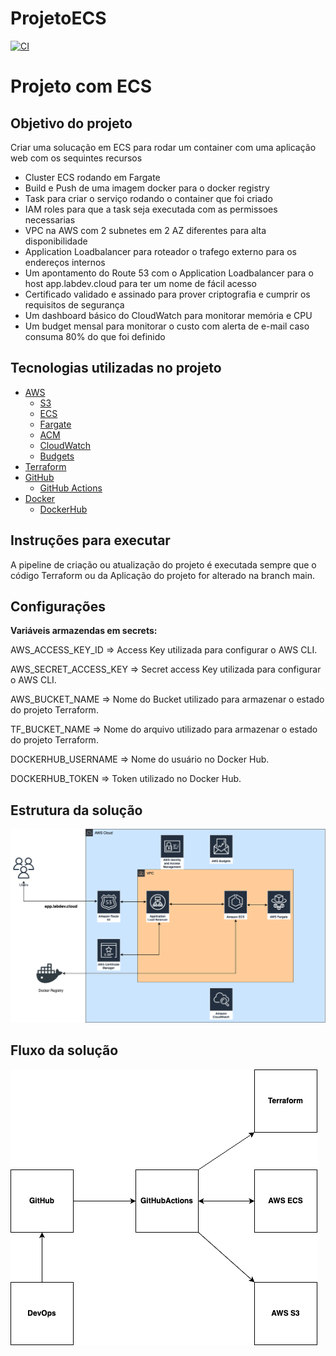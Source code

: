 # ProjetoECS

[![CI](https://github.com/danielmagevski/ProjetoECS/actions/workflows/apply.yml/badge.svg)](https://github.com/danielmagevski/ProjetoECS/actions/workflows/apply.yml)

# Projeto com ECS

## Objetivo do projeto

Criar uma solucação em ECS para rodar um container com uma aplicação web com os sequintes recursos

- Cluster ECS rodando em Fargate
- Build e Push de uma imagem docker para o docker registry
- Task para criar o serviço rodando o container que foi criado
- IAM roles para que a task seja executada com as permissoes necessarias
- VPC na AWS com 2 subnetes em 2 AZ diferentes para alta disponibilidade
- Application Loadbalancer para roteador o trafego externo para os endereços internos
- Um apontamento do Route 53 com o Application Loadbalancer para o host app.labdev.cloud para ter um nome de fácil acesso
- Certificado validado e assinado para prover criptografia e cumprir os requisitos de segurança
- Um dashboard básico do CloudWatch para monitorar memória e CPU
- Um budget mensal para monitorar o custo com alerta de e-mail caso consuma 80% do que foi definido



## Tecnologias utilizadas no projeto

+ [AWS](https://aws.amazon.com)
   + [S3](https://aws.amazon.com/s3)
   + [ECS](https://aws.amazon.com/ecs/)
   + [Fargate](https://aws.amazon.com/fargate/)
   + [ACM](https://aws.amazon.com/certificate-manager/)
   + [CloudWatch](https://aws.amazon.com/cloudwatch/)
   + [Budgets](https://aws.amazon.com/aws-cost-management/aws-budgets/)
+ [Terraform](https://www.terraform.io)
+ [GitHub](https://github.com)
    + [GitHub Actions](https://github.com/features/actions)
+ [Docker](https://docker.com/)
    + [DockerHub](https://hub.docker.com/)
## Instruções para executar

A pipeline de criação ou atualização do projeto é executada sempre que o código Terraform ou da Aplicação do projeto for alterado na branch main.


## Configurações 

**Variáveis armazendas em secrets:**

AWS_ACCESS_KEY_ID => Access Key utilizada para configurar o AWS CLI.

AWS_SECRET_ACCESS_KEY => Secret access Key utilizada para configurar o AWS CLI.

AWS_BUCKET_NAME => Nome do Bucket utilizado para armazenar o estado do projeto Terraform.

TF_BUCKET_NAME => Nome do arquivo utilizado para armazenar o estado do projeto Terraform.

DOCKERHUB_USERNAME => Nome do usuário no Docker Hub.

DOCKERHUB_TOKEN => Token utilizado no Docker Hub.

## Estrutura da solução

![Estrutura da solução ](./diagrama/estrutura.drawio.png)

## Fluxo da solução

![Fluxo da solução](./diagrama/fluxo.drawio.png)

